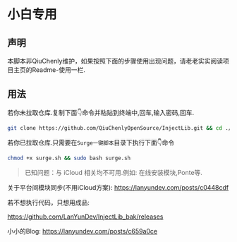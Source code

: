 # 小白专用

## 声明
本脚本非QiuChenly维护，如果按照下面的步骤使用出现问题，请老老实实阅读项目主页的Readme-使用一栏.

## 用法

若你未拉取仓库.复制下面👇命令并粘贴到终端中,回车,输入密码,回车.

```bash
git clone https://github.com/QiuChenlyOpenSource/InjectLib.git && cd ./InjectLib/Surge一键脚本 && chmod +x surge.sh && sudo bash surge.sh
```

若你已拉取仓库.只需要在`Surge一键脚本`目录下执行下面👇命令

```bash
chmod +x surge.sh && sudo bash surge.sh
```

> 已知问题：与 iCloud 相关均不可用.例如: 在线安装模块,Ponte等.

关于平台间模块同步(不用iCloud方案): https://lanyundev.com/posts/c0448cdf

若不想执行代码，只想用成品:

https://github.com/LanYunDev/InjectLib_bak/releases

小小的Blog: https://lanyundev.com/posts/c659a0ce
